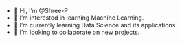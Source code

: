 - 👋 Hi, I’m @Shree-P
- 👀 I’m interested in learning Machine Learning. 
- 🌱 I’m currently learning Data Science and its applications
- 💞️ I’m looking to collaborate on new projects.

<!---
Shree-P/Shree-P is a ✨ special ✨ repository because its `README.md` (this file) appears on your GitHub profile.
You can click the Preview link to take a look at your changes.
--->
